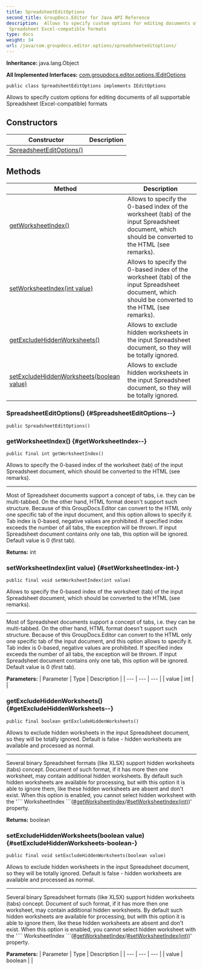 ```yaml
---
title: SpreadsheetEditOptions
second_title: GroupDocs.Editor for Java API Reference
description:  Allows to specify custom options for editing documents of all supportable
 Spreadsheet Excel-compatible formats
type: docs
weight: 34
url: /java/com.groupdocs.editor.options/spreadsheeteditoptions/
---
```

**Inheritance:**
java.lang.Object

**All Implemented Interfaces:**
[com.groupdocs.editor.options.IEditOptions](../../com.groupdocs.editor.options/ieditoptions)
```
public class SpreadsheetEditOptions implements IEditOptions
```

Allows to specify custom options for editing documents of all supportable Spreadsheet (Excel-compatible) formats
## Constructors

| Constructor | Description |
| --- | --- |
| [SpreadsheetEditOptions()](#SpreadsheetEditOptions--) |  |
## Methods

| Method | Description |
| --- | --- |
| [getWorksheetIndex()](#getWorksheetIndex--) | Allows to specify the 0-based index of the worksheet (tab) of the input Spreadsheet document, which should be converted to the HTML (see remarks). |
| [setWorksheetIndex(int value)](#setWorksheetIndex-int-) | Allows to specify the 0-based index of the worksheet (tab) of the input Spreadsheet document, which should be converted to the HTML (see remarks). |
| [getExcludeHiddenWorksheets()](#getExcludeHiddenWorksheets--) | Allows to exclude hidden worksheets in the input Spreadsheet document, so they will be totally ignored. |
| [setExcludeHiddenWorksheets(boolean value)](#setExcludeHiddenWorksheets-boolean-) | Allows to exclude hidden worksheets in the input Spreadsheet document, so they will be totally ignored. |
### SpreadsheetEditOptions() {#SpreadsheetEditOptions--}
```
public SpreadsheetEditOptions()
```


### getWorksheetIndex() {#getWorksheetIndex--}
```
public final int getWorksheetIndex()
```


Allows to specify the 0-based index of the worksheet (tab) of the input Spreadsheet document, which should be converted to the HTML (see remarks).

--------------------

Most of Spreadsheet documents support a concept of tabs, i.e. they can be multi-tabbed. On the other hand, HTML format doesn't support such structure. Because of this GroupDocs.Editor can convert to the HTML only one specific tab of the input document, and this option allows to specify it. Tab index is 0-based, negative values are prohibited. If specified index exceeds the number of all tabs, the exception will be thrown. If input Spreadsheet document contains only one tab, this option will be ignored. Default value is 0 (first tab).

**Returns:**
int
### setWorksheetIndex(int value) {#setWorksheetIndex-int-}
```
public final void setWorksheetIndex(int value)
```


Allows to specify the 0-based index of the worksheet (tab) of the input Spreadsheet document, which should be converted to the HTML (see remarks).

--------------------

Most of Spreadsheet documents support a concept of tabs, i.e. they can be multi-tabbed. On the other hand, HTML format doesn't support such structure. Because of this GroupDocs.Editor can convert to the HTML only one specific tab of the input document, and this option allows to specify it. Tab index is 0-based, negative values are prohibited. If specified index exceeds the number of all tabs, the exception will be thrown. If input Spreadsheet document contains only one tab, this option will be ignored. Default value is 0 (first tab).

**Parameters:**
| Parameter | Type | Description |
| --- | --- | --- |
| value | int |  |

### getExcludeHiddenWorksheets() {#getExcludeHiddenWorksheets--}
```
public final boolean getExcludeHiddenWorksheets()
```


Allows to exclude hidden worksheets in the input Spreadsheet document, so they will be totally ignored. Default is false - hidden worksheets are available and processed as normal.

--------------------

Several binary Spreadsheet formats (like XLSX) support hidden worksheets (tabs) concept. Document of such format, if it has more then one worksheet, may contain additional hidden worksheets. By default such hidden worksheets are available for processing, but with this option it is able to ignore them, like these hidden worksheets are absent and don't exist. When this option is enabled, you cannot select hidden worksheet with the '\`\`\` WorksheetIndex \`\`\`([\#getWorksheetIndex](../../null/\#getWorksheetIndex)/[\#setWorksheetIndex(int)](../../null/\#setWorksheetIndex-int-))' property.

**Returns:**
boolean
### setExcludeHiddenWorksheets(boolean value) {#setExcludeHiddenWorksheets-boolean-}
```
public final void setExcludeHiddenWorksheets(boolean value)
```


Allows to exclude hidden worksheets in the input Spreadsheet document, so they will be totally ignored. Default is false - hidden worksheets are available and processed as normal.

--------------------

Several binary Spreadsheet formats (like XLSX) support hidden worksheets (tabs) concept. Document of such format, if it has more then one worksheet, may contain additional hidden worksheets. By default such hidden worksheets are available for processing, but with this option it is able to ignore them, like these hidden worksheets are absent and don't exist. When this option is enabled, you cannot select hidden worksheet with the '\`\`\` WorksheetIndex \`\`\`([\#getWorksheetIndex](../../null/\#getWorksheetIndex)/[\#setWorksheetIndex(int)](../../null/\#setWorksheetIndex-int-))' property.

**Parameters:**
| Parameter | Type | Description |
| --- | --- | --- |
| value | boolean |  |

